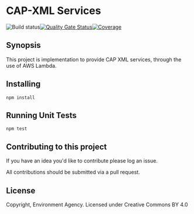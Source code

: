 # CAP-XML Services

![Build status](https://github.com/DEFRA/cap-xml/actions/workflows/ci.yml/badge.svg)[![Quality Gate Status](https://sonarcloud.io/api/project_badges/measure?project=DEFRA_cap-xml&metric=alert_status)](https://sonarcloud.io/dashboard?id=DEFRA_cap-xml)[![Coverage](https://sonarcloud.io/api/project_badges/measure?project=DEFRA_cap-xml&metric=coverage)](https://sonarcloud.io/dashboard?id=DEFRA_cap-xml)

## Synopsis

This project is implementation to provide CAP XML services, through the use of AWS Lambda.

## Installing

`npm install`

## Running Unit Tests

`npm test`

## Contributing to this project

If you have an idea you'd like to contribute please log an issue.

All contributions should be submitted via a pull request.

## License

Copyright, Environment Agency. Licensed under Creative Commons BY 4.0
